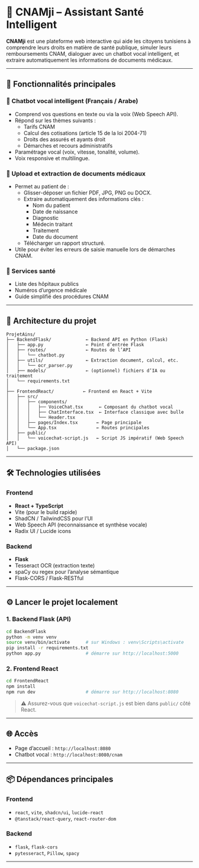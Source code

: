 
# 🏥 CNAMji – Assistant Santé Intelligent

**CNAMji** est une plateforme web interactive qui aide les citoyens tunisiens à comprendre leurs droits en matière de santé publique, simuler leurs remboursements CNAM, dialoguer avec un chatbot vocal intelligent, et extraire automatiquement les informations de documents médicaux.

---

## 🚀 Fonctionnalités principales

### 🤖 Chatbot vocal intelligent (Français / Arabe)
- Comprend vos questions en texte ou via la voix (Web Speech API).
- Répond sur les thèmes suivants :
  - Tarifs CNAM
  - Calcul des cotisations (article 15 de la loi 2004-71)
  - Droits des assurés et ayants droit
  - Démarches et recours administratifs
- Paramétrage vocal (voix, vitesse, tonalité, volume).
- Voix responsive et multilingue.

### 📁 Upload et extraction de documents médicaux
- Permet au patient de :
  - Glisser-déposer un fichier PDF, JPG, PNG ou DOCX.
  - Extraire automatiquement des informations clés :
    - Nom du patient
    - Date de naissance
    - Diagnostic
    - Médecin traitant
    - Traitement
    - Date du document
  - Télécharger un rapport structuré.
- Utile pour éviter les erreurs de saisie manuelle lors de démarches CNAM.

### 🏥 Services santé
- Liste des hôpitaux publics
- Numéros d’urgence médicale
- Guide simplifié des procédures CNAM

---

## 🧱 Architecture du projet

```
ProjetAins/
├── BackendFlask/             ← Backend API en Python (Flask)
│   ├── app.py                ← Point d’entrée Flask
│   ├── routes/               ← Routes de l’API
│   │   └── chatbot.py
│   ├── utils/                ← Extraction document, calcul, etc.
│   │   └── ocr_parser.py
│   ├── models/               ← (optionnel) fichiers d’IA ou traitement
│   └── requirements.txt
│
├── FrontendReact/           ← Frontend en React + Vite
│   ├── src/
│   │   ├── components/
│   │   │   ├── VoiceChat.tsx      ← Composant du chatbot vocal
│   │   │   ├── ChatInterface.tsx  ← Interface classique avec bulle
│   │   │   └── Header.tsx
│   │   ├── pages/Index.tsx       ← Page principale
│   │   └── App.tsx               ← Routes principales
│   ├── public/
│   │   └── voicechat-script.js   ← Script JS impératif (Web Speech API)
│   └── package.json
```

---

## 🛠️ Technologies utilisées

### Frontend
- **React + TypeScript**
- Vite (pour le build rapide)
- ShadCN / TailwindCSS pour l’UI
- Web Speech API (reconnaissance et synthèse vocale)
- Radix UI / Lucide icons

### Backend
- **Flask**
- Tesseract OCR (extraction texte)
- spaCy ou regex pour l’analyse sémantique
- Flask-CORS / Flask-RESTful

---

## ⚙️ Lancer le projet localement

### 1. Backend Flask (API)
```bash
cd BackendFlask
python -m venv venv
source venv/bin/activate      # sur Windows : venv\Scripts\activate
pip install -r requirements.txt
python app.py                 # démarre sur http://localhost:5000
```

### 2. Frontend React
```bash
cd FrontendReact
npm install
npm run dev                   # démarre sur http://localhost:8080
```

> ⚠️ Assurez-vous que `voicechat-script.js` est bien dans `public/` côté React.

---

## 🌐 Accès

- Page d’accueil : `http://localhost:8080`
- Chatbot vocal : `http://localhost:8080/cnam`

---

## 📦 Dépendances principales

### Frontend
- `react`, `vite`, `shadcn/ui`, `lucide-react`
- `@tanstack/react-query`, `react-router-dom`

### Backend
- `flask`, `flask-cors`
- `pytesseract`, `Pillow`, `spacy`

---


